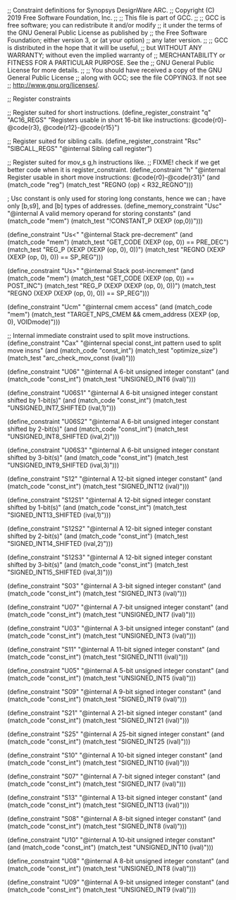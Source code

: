;; Constraint definitions for Synopsys DesignWare ARC.
;; Copyright (C) 2019 Free Software Foundation, Inc.
;;
;; This file is part of GCC.
;;
;; GCC is free software; you can redistribute it and/or modify
;; it under the terms of the GNU General Public License as published by
;; the Free Software Foundation; either version 3, or (at your option)
;; any later version.
;;
;; GCC is distributed in the hope that it will be useful,
;; but WITHOUT ANY WARRANTY; without even the implied warranty of
;; MERCHANTABILITY or FITNESS FOR A PARTICULAR PURPOSE.  See the
;; GNU General Public License for more details.
;;
;; You should have received a copy of the GNU General Public License
;; along with GCC; see the file COPYING3.  If not see
;; <http://www.gnu.org/licenses/>.

;; Register constraints

;; Register suited for short instructions.
(define_register_constraint "q" "AC16_REGS"
  "Registers usable in short 16-bit like instructions: @code{r0}-@code{r3},
@code{r12}-@code{r15}")

;; Register suited for sibling calls.
(define_register_constraint "Rsc" "SIBCALL_REGS"
  "@internal
   Sibling call register")

;; Register suited for mov_s g,h instructions like.
;; FIXME! check if we get better code when it is register_constraint.
(define_constraint "h"
  "@internal
   Register usable in short move instructions: @code{r0}-@code{r31}"
  (and (match_code "reg")
       (match_test "REGNO (op) < R32_REGNO")))

; Usc constant is only used for storing long constants, hence we can
; have only [b,s9], and [b] types of addresses.
(define_memory_constraint "Usc"
  "@internal
   A valid memory operand for storing constants"
  (and (match_code "mem")
       (match_test "!CONSTANT_P (XEXP (op,0))")))

(define_constraint "Us<"
  "@internal
   Stack pre-decrement"
  (and (match_code "mem")
       (match_test "GET_CODE (XEXP (op, 0)) == PRE_DEC")
       (match_test "REG_P (XEXP (XEXP (op, 0), 0))")
       (match_test "REGNO (XEXP (XEXP (op, 0), 0)) == SP_REG")))

(define_constraint "Us>"
  "@internal
   Stack post-increment"
  (and (match_code "mem")
       (match_test "GET_CODE (XEXP (op, 0)) == POST_INC")
       (match_test "REG_P (XEXP (XEXP (op, 0), 0))")
       (match_test "REGNO (XEXP (XEXP (op, 0), 0)) == SP_REG")))

(define_constraint "Ucm"
  "@internal
  cmem access"
  (and (match_code "mem")
       (match_test "TARGET_NPS_CMEM && cmem_address (XEXP (op, 0), VOIDmode)")))

;; Internal immediate constraint used to split move instructions.
(define_constraint "Cax"
  "@internal
  special const_int pattern used to split move insns"
  (and (match_code "const_int")
       (match_test "optimize_size")
       (match_test "arc_check_mov_const (ival)")))

(define_constraint "U06" "@internal
  A 6-bit unsigned integer constant" 
  (and 
    (match_code "const_int") 
    (match_test "UNSIGNED_INT6 (ival)")))

(define_constraint "U06S1" "@internal
  A 6-bit unsigned integer constant shifted by 1-bit(s)" 
  (and 
    (match_code "const_int") 
    (match_test "UNSIGNED_INT7_SHIFTED (ival,1)")))

(define_constraint "U06S2" "@internal
  A 6-bit unsigned integer constant shifted by 2-bit(s)" 
  (and 
    (match_code "const_int") 
    (match_test "UNSIGNED_INT8_SHIFTED (ival,2)")))

(define_constraint "U06S3" "@internal
  A 6-bit unsigned integer constant shifted by 3-bit(s)" 
  (and 
    (match_code "const_int") 
    (match_test "UNSIGNED_INT9_SHIFTED (ival,3)")))

(define_constraint "S12" "@internal
  A 12-bit signed integer constant" 
  (and 
    (match_code "const_int") 
    (match_test "SIGNED_INT12 (ival)")))

(define_constraint "S12S1" "@internal
  A 12-bit signed integer constant shifted by 1-bit(s)" 
  (and 
    (match_code "const_int") 
    (match_test "SIGNED_INT13_SHIFTED (ival,1)")))

(define_constraint "S12S2" "@internal
  A 12-bit signed integer constant shifted by 2-bit(s)" 
  (and 
    (match_code "const_int") 
    (match_test "SIGNED_INT14_SHIFTED (ival,2)")))

(define_constraint "S12S3" "@internal
  A 12-bit signed integer constant shifted by 3-bit(s)" 
  (and 
    (match_code "const_int") 
    (match_test "SIGNED_INT15_SHIFTED (ival,3)")))

(define_constraint "S03" "@internal
  A 3-bit signed integer constant" 
  (and 
    (match_code "const_int") 
    (match_test "SIGNED_INT3 (ival)")))

(define_constraint "U07" "@internal
  A 7-bit unsigned integer constant" 
  (and 
    (match_code "const_int") 
    (match_test "UNSIGNED_INT7 (ival)")))

(define_constraint "U03" "@internal
  A 3-bit unsigned integer constant" 
  (and 
    (match_code "const_int") 
    (match_test "UNSIGNED_INT3 (ival)")))

(define_constraint "S11" "@internal
  A 11-bit signed integer constant" 
  (and 
    (match_code "const_int") 
    (match_test "SIGNED_INT11 (ival)")))

(define_constraint "U05" "@internal
  A 5-bit unsigned integer constant" 
  (and 
    (match_code "const_int") 
    (match_test "UNSIGNED_INT5 (ival)")))

(define_constraint "S09" "@internal
  A 9-bit signed integer constant" 
  (and 
    (match_code "const_int") 
    (match_test "SIGNED_INT9 (ival)")))

(define_constraint "S21" "@internal
  A 21-bit signed integer constant" 
  (and 
    (match_code "const_int") 
    (match_test "SIGNED_INT21 (ival)")))

(define_constraint "S25" "@internal
  A 25-bit signed integer constant" 
  (and 
    (match_code "const_int") 
    (match_test "SIGNED_INT25 (ival)")))

(define_constraint "S10" "@internal
  A 10-bit signed integer constant" 
  (and 
    (match_code "const_int") 
    (match_test "SIGNED_INT10 (ival)")))

(define_constraint "S07" "@internal
  A 7-bit signed integer constant" 
  (and 
    (match_code "const_int") 
    (match_test "SIGNED_INT7 (ival)")))

(define_constraint "S13" "@internal
  A 13-bit signed integer constant" 
  (and 
    (match_code "const_int") 
    (match_test "SIGNED_INT13 (ival)")))

(define_constraint "S08" "@internal
  A 8-bit signed integer constant" 
  (and 
    (match_code "const_int") 
    (match_test "SIGNED_INT8 (ival)")))

(define_constraint "U10" "@internal
  A 10-bit unsigned integer constant" 
  (and 
    (match_code "const_int") 
    (match_test "UNSIGNED_INT10 (ival)")))

(define_constraint "U08" "@internal
  A 8-bit unsigned integer constant" 
  (and 
    (match_code "const_int") 
    (match_test "UNSIGNED_INT8 (ival)")))

(define_constraint "U09" "@internal
  A 9-bit unsigned integer constant" 
  (and 
    (match_code "const_int") 
    (match_test "UNSIGNED_INT9 (ival)")))
